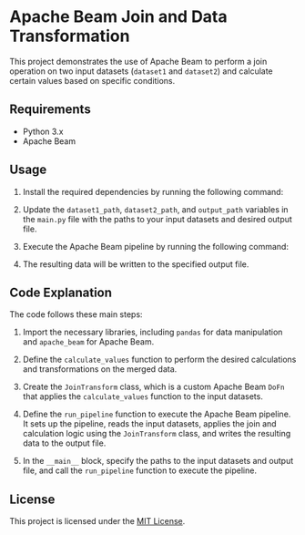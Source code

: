 # Apache Beam Join and Data Transformation

This project demonstrates the use of Apache Beam to perform a join operation on two input datasets (`dataset1` and `dataset2`) and calculate certain values based on specific conditions.

## Requirements

- Python 3.x
- Apache Beam

## Usage

1. Install the required dependencies by running the following command:

2. Update the `dataset1_path`, `dataset2_path`, and `output_path` variables in the `main.py` file with the paths to your input datasets and desired output file.

3. Execute the Apache Beam pipeline by running the following command:


4. The resulting data will be written to the specified output file.

## Code Explanation

The code follows these main steps:

1. Import the necessary libraries, including `pandas` for data manipulation and `apache_beam` for Apache Beam.

2. Define the `calculate_values` function to perform the desired calculations and transformations on the merged data.

3. Create the `JoinTransform` class, which is a custom Apache Beam `DoFn` that applies the `calculate_values` function to the input datasets.

4. Define the `run_pipeline` function to execute the Apache Beam pipeline. It sets up the pipeline, reads the input datasets, applies the join and calculation logic using the `JoinTransform` class, and writes the resulting data to the output file.

5. In the `__main__` block, specify the paths to the input datasets and output file, and call the `run_pipeline` function to execute the pipeline.

## License

This project is licensed under the [MIT License](LICENSE).
